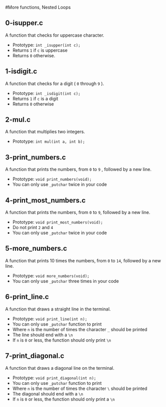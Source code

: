 #More functions, Nested Loops

## 0-isupper.c
A function that checks for uppercase character.
- Prototype: `int _isupper(int c);`
- Returns `1` if `c` is uppercase
- Returns `0` otherwise.

## 1-isdigit.c
A function that checks for a digit ( `0` through `9` ).
- Prototype: `int _isdigit(int c);`
- Returns `1` if `c` is a digit
- Returns `0` otherwise

## 2-mul.c
A function that multiplies two integers.
- Prototype: `int mul(int a, int b);`

## 3-print_numbers.c
A function that prints the numbers, from `0` to `9` , followed by a new line.
- Prototype: `void print_numbers(void);`
- You can only use `_putchar` twice in your code

## 4-print_most_numbers.c
A function that prints the numbers, from `0` to `9`, followed by a new line.
- Prototype: `void print_most_numbers(void);`
- Do not print `2` and `4`
- You can only use `_putchar` twice in your code

## 5-more_numbers.c
A function that prints 10 times the numbers, from `0` to `14`, followed by a
new line.
- Prototype: `void more_numbers(void);`
- You can only use `_putchar` three times in your code

## 6-print_line.c
A function that draws a straight line in the terminal.
- Prototype: `void print_line(int n);`
- You can only use `_putchar` function to print
- Where `n` is the number of times the character `_` should be printed
- The line should end with a `\n`
- If `n` is `0` or less, the function should only print `\n`

## 7-print_diagonal.c
A function that draws a diagonal line on the terminal.
- Prototype: `void print_diagonal(int n);`
- You can only use `_putchar` function to print
- Where `n` is the number of times the character `\` should be printed
- The diagonal should end with a `\n`
- If `n` is `0` or less, the function should only print a `\n`







